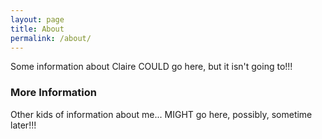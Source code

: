 ```yaml
---
layout: page
title: About
permalink: /about/
---
```


Some information about Claire COULD go here, but it isn't going to!!!

### More Information

Other kids of information about me... MIGHT go here, possibly, sometime later!!!
